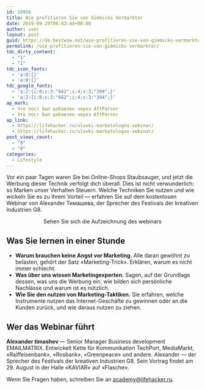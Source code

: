 ```yaml
---
id: 10956
title: Wie profitieren Sie von Gimmicks Vermarkter
date: 2019-09-29T06:43:44+00:00
author: user
layout: post
guid: https://de.bestwow.net/wie-profitieren-sie-von-gimmicks-vermarkter/
permalink: /wie-profitieren-sie-von-gimmicks-vermarkter/
tdc_dirty_content:
  - "1"
  - "1"
tdc_icon_fonts:
  - 'a:0:{}'
  - 'a:0:{}'
tdc_google_fonts:
  - 'a:2:{i:0;s:3:"662";i:4;s:3:"394";}'
  - 'a:2:{i:0;s:3:"662";i:4;s:3:"394";}'
ap_mark:
  - Это пост был добавлен через AftParser
  - Это пост был добавлен через AftParser
ap_link:
  - https://lifehacker.ru/ulovki-marketologov-vebinar/
  - https://lifehacker.ru/ulovki-marketologov-vebinar/
post_views_count:
  - "8"
  - "8"
categories:
  - Lifestyle
---
```

Vor ein paar Tagen waren Sie bei Online-Shops Staubsauger, und jetzt die Werbung dieser Technik verfolgt dich überall. Dies ist nicht verwunderlich: so Marken unser Verhalten Steuern. Welche Techniken Sie nutzen und wie wickeln Sie es zu Ihrem Vorteil — erfahren Sie auf dem kostenlosen Webinar von Alexander Тимашева, der Sprecher des Festivals der kreativen Industrien G8.

<p style="text-align: center">
  <span>Sehen Sie sich die Aufzeichnung des webinars</span>
</p>

## Was Sie lernen in einer Stunde

  * **Warum brauchen keine Angst vor Marketing.** Alle daran gewöhnt zu belasten, gehört der Satz «Marketing-Trick». Erklären, warum es nicht immer schlecht.
  * **Was über uns wissen Marketingexperten.** Sagen, auf der Grundlage dessen, was uns die Werbung ein, wie bilden sich persönliche Nachlässe und warum ist es nützlich.
  * **Wie Sie den nutzen von Marketing-Taktiken.** Sie erfahren, welche Instrumente nutzen das Internet-Geschäfte zu gewinnen oder an die Kunden zurück, und wie daraus nutzen zu ziehen.

## Wer das Webinar führt

**Alexander timashev** — Senior Manager Business development EMAILMATRIX. Entwickelt Kette für Kommunikation TechPort, MediaMarkt, «Raiffeisenbank», «Rosbank», «Greenpeace» und andere. Alexander — der Sprecher des Festivals der kreativen Industrien G8. Sein Vortrag findet am 29. August in der Halle «KAVIAR» auf «Flasche».

Wenn Sie Fragen haben, schreiben Sie an academy@lifehacker.ru.